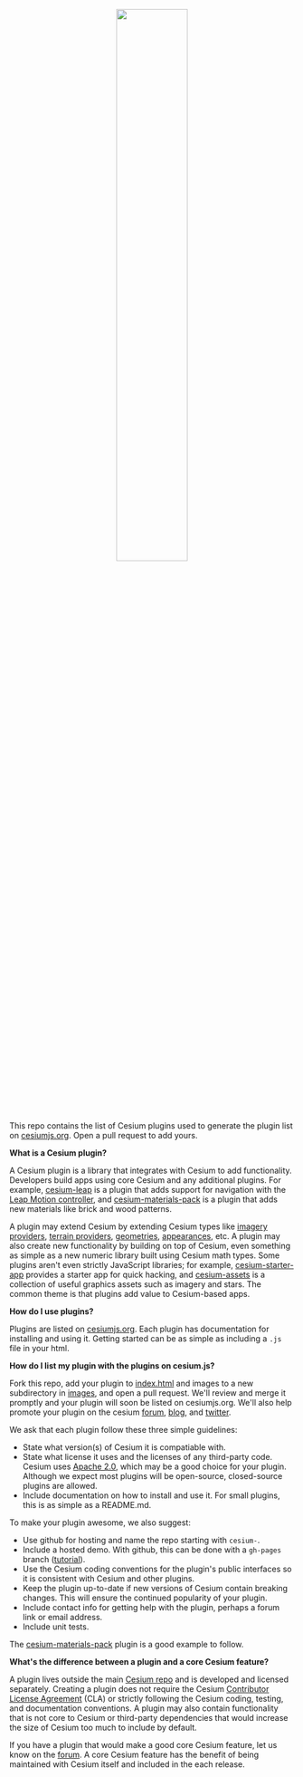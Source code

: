 <p align="center">
<a href="http://cesiumjs.org/">
<img src="https://github.com/AnalyticalGraphicsInc/cesium/wiki/logos/Cesium_Logo_Color.jpg" width="50%" />
</a>
</p>

This repo contains the list of Cesium plugins used to generate the plugin list on [cesiumjs.org](http://cesiumjs.org/plugins).  Open a pull request to add yours.

**What is a Cesium plugin?**

A Cesium plugin is a library that integrates with Cesium to add functionality.  Developers build apps using core Cesium and any additional plugins.  For example, [cesium-leap](https://github.com/Aviture/cesium-leap) is a plugin that adds support for navigation with the [Leap Motion controller](https://www.leapmotion.com/), and [cesium-materials-pack](https://github.com/AnalyticalGraphicsInc/cesium-materials-pack) is a plugin that adds new materials like brick and wood patterns.

A plugin may extend Cesium by extending Cesium types like [imagery providers](http://cesiumjs.org/2013/01/04/Cesium-Imagery-Layers-Tutorial/), [terrain providers](http://cesiumjs.org/2013/02/15/Cesium-Terrain-Tutorial/), [geometries](http://cesiumjs.org/2013/11/04/Geometry-and-Appearances/), [appearances](http://cesiumjs.org/2013/11/04/Geometry-and-Appearances/), etc.  A plugin may also create new functionality by building on top of Cesium, even something as simple as a new numeric library built using Cesium math types.  Some plugins aren't even strictly JavaScript libraries; for example, [cesium-starter-app](https://github.com/pjcozzi/cesium-starter-app) provides a starter app for quick hacking, and [cesium-assets](https://github.com/AnalyticalGraphicsInc/cesium-assets) is a collection of useful graphics assets such as imagery and stars.  The common theme is that plugins add value to Cesium-based apps.

**How do I use plugins?**

Plugins are listed on [cesiumjs.org](http://cesiumjs.org/plugins).  Each plugin has documentation for installing and using it.  Getting started can be as simple as including a `.js` file in your html.

**How do I list my plugin with the plugins on cesium.js?**

Fork this repo, add your plugin to [index.html](index.html) and images to a new subdirectory in [images](images/), and open a pull request.  We'll review and merge it promptly and your plugin will soon be listed on cesiumjs.org.  We'll also help promote your plugin on the cesium  [forum](http://cesiumjs.org/forum.html), [blog](http://cesiumjs.org/blog.html), and [twitter](https://twitter.com/cesiumjs).

We ask that each plugin follow these three simple guidelines:

* State what version(s) of Cesium it is compatiable with.
* State what license it uses and the licenses of any third-party code.  Cesium uses [Apache 2.0](http://www.apache.org/licenses/LICENSE-2.0.html), which may be a good choice for your plugin.  Although we expect most plugins will be open-source, closed-source plugins are allowed.
* Include documentation on how to install and use it.  For small plugins, this is as simple as a README.md.

To make your plugin awesome, we also suggest:

* Use github for hosting and name the repo starting with `cesium-`.
* Include a hosted demo.  With github, this can be done with a `gh-pages` branch ([tutorial](http://xlson.com/2010/11/09/getting-started-with-github-pages.html)).
* Use the Cesium coding conventions for the plugin's public interfaces so it is consistent with Cesium and other plugins.
* Keep the plugin up-to-date if new versions of Cesium contain breaking changes.  This will ensure the continued popularity of your plugin.
* Include contact info for getting help with the plugin, perhaps a forum link or email address.
* Include unit tests.

The [cesium-materials-pack](https://github.com/AnalyticalGraphicsInc/cesium-materials-pack) plugin is a good example to follow.

**What's the difference between a plugin and a core Cesium feature?**

A plugin lives outside the main [Cesium repo](https://github.com/AnalyticalGraphicsInc/cesium) and is developed and licensed separately.  Creating a plugin does not require the Cesium [Contributor License Agreement](https://github.com/AnalyticalGraphicsInc/cesium/blob/master/CONTRIBUTING.md) (CLA) or strictly following the Cesium coding, testing, and documentation conventions.  A plugin may also contain functionality that is not core to Cesium or third-party dependencies that would increase the size of Cesium too much to include by default.

If you have a plugin that would make a good core Cesium feature, let us know on the [forum](http://cesiumjs.org/forum.html).  A core Cesium feature has the benefit of being maintained with Cesium itself and included in the each release.
